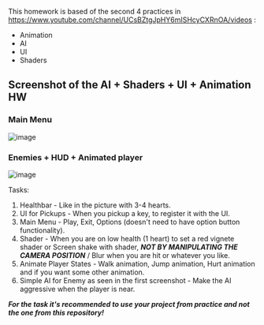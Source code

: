 This homework is based of the second 4 practices in https://www.youtube.com/channel/UCsBZtgJpHY6mISHcyCXRnOA/videos : 
 * Animation
 * AI
 * UI
 * Shaders

## Screenshot of the AI + Shaders + UI + Animation HW
 ### Main Menu
 ![image](https://user-images.githubusercontent.com/25185815/108395056-0dbce280-721e-11eb-8be2-422630a331a9.png)
 
 ### Enemies + HUD + Animated player
 ![image](https://user-images.githubusercontent.com/25185815/108393904-cbdf6c80-721c-11eb-9a0b-45e5a35ba336.png)

Tasks:
 1. Healthbar - Like in the picture with 3-4 hearts.
 2. UI for Pickups - When you pickup a key, to register it with the UI.
 3. Main Menu - Play, Exit, Options (doesn't need to have option button functionality).
 4. Shader - When you are on low health (1 heart) to set a red vignete shader or Screen shake with shader, ***NOT BY MANIPULATING THE CAMERA POSITION*** / Blur when you are hit or whatever you like.
 5. Animate Player States - Walk animation, Jump animation, Hurt animation and if you want some other animation.
 6. Simple AI for Enemy as seen in the first screenshot - Make the AI aggressive when the player is near.
 
 ***For the task it's recommended to use your project from practice and not the one from this repository!***
